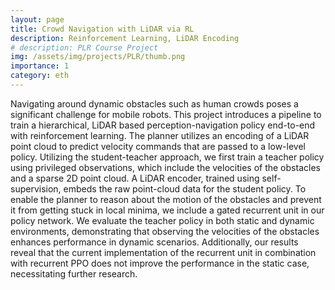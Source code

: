 ```yaml
---
layout: page
title: Crowd Navigation with LiDAR via RL
description: Reinforcement Learning, LiDAR Encoding
# description: PLR Course Project
img: /assets/img/projects/PLR/thumb.png
importance: 1
category: eth
---
```


Navigating around dynamic obstacles such as human crowds poses a significant challenge for mobile robots. This project introduces a pipeline to train a hierarchical, LiDAR based perception-navigation policy end-to-end with reinforcement learning. The planner utilizes an encoding of a LiDAR point cloud to predict velocity commands that are passed to a low-level policy. Utilizing the student-teacher approach, we first train a teacher policy using privileged observations, which include the velocities of the obstacles and a sparse 2D point cloud. A LiDAR encoder, trained using self-supervision, embeds the raw point-cloud data for the student policy. To enable the planner to reason about the motion of the obstacles and prevent it from getting stuck in local minima, we include a gated recurrent unit in our policy network. We evaluate the teacher policy in both static and dynamic environments, demonstrating that observing the velocities of the obstacles enhances performance in dynamic scenarios. Additionally, our results reveal that the current implementation of the recurrent unit in combination with recurrent PPO does not improve the performance in the static case, necessitating further research.